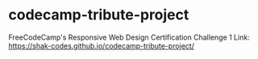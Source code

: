 # codecamp-tribute-project
FreeCodeCamp's Responsive Web Design Certification Challenge 1
Link: https://shak-codes.github.io/codecamp-tribute-project/

